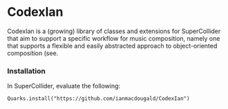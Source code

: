 # CodexIan 
CodexIan is a (growing) library of classes and extensions for SuperCollider that aim to support a specific workflow for music composition, namely one that supports a flexible and easily abstracted approach to object-oriented composition (see.

### Installation
In SuperCollider, evaluate the following: 

`Quarks.install("https://github.com/ianmacdougald/CodexIan")`

